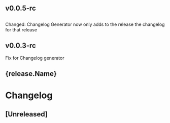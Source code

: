 ## v0.0.5-rc

## 
Changed: Changelog Generator now only adds to the release the changelog for that release

## v0.0.3-rc
Fix for Changelog generator

## {release.Name}


# Changelog

## [Unreleased]